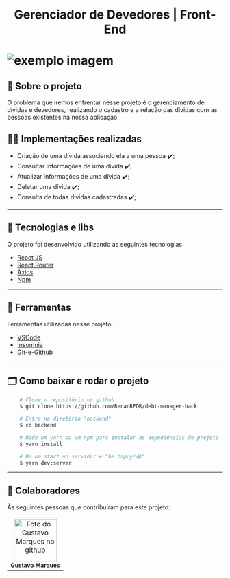 <h1 align="center">
    <tittle>Gerenciador de Devedores | Front-End</tittle>
<h1 >
 
<img src="https://uploadlista.s3.amazonaws.com/mocks+(1).png" alt="exemplo imagem">


## 💬️ Sobre o projeto

O problema que iremos enfrentar nesse projeto é o gerenciamento de dívidas e devedores, realizando o cadastro e a relação das dívidas com as pessoas existentes na nossa aplicação.

## 👨‍💻️ Implementações realizadas
- Criação de uma dívida associando ela a uma pessoa ✔️;
- Consultar informações de uma dívida ✔️;
- Atualizar informações de uma dívida ✔️;
- Deletar uma dívida ✔️;
- Consulta de todas dívidas cadastradas ✔️;

---

## 🚀 Tecnologias e libs

O projeto foi desenvolvido utilizando as seguintes tecnologias

- [React JS](https://pt-br.reactjs.org/)
- [React Router](https://reactrouter.com/web/guides/quick-start)
- [Axios](https://github.com/axios/axios)
- [Npm](https://www.npmjs.com/)

---

## 🔧️ Ferramentas

Ferramentas utilizadas nesse projeto:

- [VSCode](https://code.visualstudio.com/)
- [Insomnia](https://insomnia.rest/download/)
- [Git-e-Github](https://github.com/)

---

## 🗂 Como baixar e rodar o projeto

```bash
    # Clone o repositório no github
    $ git clone https://github.com/RenanRPDR/debt-manager-back

    # Entre no diretório "backend"
    $ cd backend

    # Rode um yarn ou um npm para instalar as dependências do projeto
    $ yarn install

    # De um start no servidor e "be happy!😁️"
    $ yarn dev:server
```
---

## 🤝 Colaboradores

Às seguintes pessoas que contribuíram para este projeto:

<table>
  <tr>
    <td align="center">
      <a href="#">
        <img src="https://avatars1.githubusercontent.com/u/37513410?s=460&u=de51b35b0b7cb09b2ee86e906b4f0b39d00a71b6&v=4" width="100px;" alt="Foto do Gustavo Marques no github"/><br>
        <sub>
          <b>Gustavo Marques</b>
        </sub>
      </a>
 </table>

